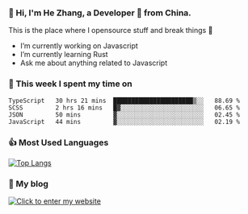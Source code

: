 ### 👋 Hi, I'm He Zhang, a Developer 🚀 from China.

This is the place where I opensource stuff and break things :rofl:

- I’m currently working on Javascript
- I’m currently learning Rust
- Ask me about anything related to Javascript

### 💪 This week I spent my time on 
<!--START_SECTION:waka-->
```text
TypeScript   30 hrs 21 mins  ██████████████████████▒░░   88.69 % 
SCSS         2 hrs 16 mins   █▓░░░░░░░░░░░░░░░░░░░░░░░   06.65 % 
JSON         50 mins         ▓░░░░░░░░░░░░░░░░░░░░░░░░   02.45 % 
JavaScript   44 mins         ▓░░░░░░░░░░░░░░░░░░░░░░░░   02.19 % 
```
<!--END_SECTION:waka-->

### 👍 Most Used Languages
[![Top Langs](https://github-readme-stats.vercel.app/api/top-langs/?username=zhanghecool&layout=compact)](https://zhanghe.cool)

### 🌈 My blog 
[![Click to enter my website](https://cdn.jsdelivr.net/gh/zhanghecool/assets/images/gif/zhanghecools.gif)](https://zhanghe.cool)
